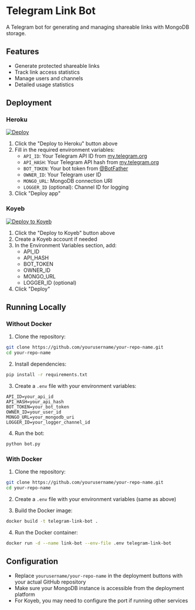 # Telegram Link Bot

A Telegram bot for generating and managing shareable links with MongoDB storage.

## Features
- Generate protected shareable links
- Track link access statistics
- Manage users and channels
- Detailed usage statistics

## Deployment

### Heroku
[![Deploy](https://www.herokucdn.com/deploy/button.svg)](https://heroku.com/deploy?template=https://github.com/yourusername/your-repo-name)

1. Click the "Deploy to Heroku" button above
2. Fill in the required environment variables:
   - `API_ID`: Your Telegram API ID from [my.telegram.org](https://my.telegram.org)
   - `API_HASH`: Your Telegram API hash from [my.telegram.org](https://my.telegram.org)
   - `BOT_TOKEN`: Your bot token from [@BotFather](https://t.me/BotFather)
   - `OWNER_ID`: Your Telegram user ID
   - `MONGO_URL`: MongoDB connection URI
   - `LOGGER_ID` (optional): Channel ID for logging
3. Click "Deploy app"

### Koyeb
[![Deploy to Koyeb](https://www.koyeb.com/static/images/deploy/button.svg)](https://app.koyeb.com/deploy?type=git&repository=https://github.com/yourusername/your-repo-name&branch=main&name=telegram-link-bot)

1. Click the "Deploy to Koyeb" button above
2. Create a Koyeb account if needed
3. In the Environment Variables section, add:
   - API_ID
   - API_HASH
   - BOT_TOKEN
   - OWNER_ID
   - MONGO_URL
   - LOGGER_ID (optional)
4. Click "Deploy"

## Running Locally

### Without Docker
1. Clone the repository:
```bash
git clone https://github.com/yourusername/your-repo-name.git
cd your-repo-name
```

2. Install dependencies:
```bash
pip install -r requirements.txt
```

3. Create a `.env` file with your environment variables:
```env
API_ID=your_api_id
API_HASH=your_api_hash
BOT_TOKEN=your_bot_token
OWNER_ID=your_user_id
MONGO_URL=your_mongodb_uri
LOGGER_ID=your_logger_channel_id
```

4. Run the bot:
```bash
python bot.py
```

### With Docker
1. Clone the repository:
```bash
git clone https://github.com/yourusername/your-repo-name.git
cd your-repo-name
```

2. Create a `.env` file with your environment variables (same as above)

3. Build the Docker image:
```bash
docker build -t telegram-link-bot .
```

4. Run the Docker container:
```bash
docker run -d --name link-bot --env-file .env telegram-link-bot
```

## Configuration
- Replace `yourusername/your-repo-name` in the deployment buttons with your actual GitHub repository
- Make sure your MongoDB instance is accessible from the deployment platform
- For Koyeb, you may need to configure the port if running other services
